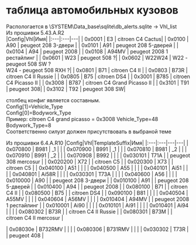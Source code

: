 # таблица автомобильных кузовов
Распологается в \SYSTEM\Data_base\sqlite\db_alerts.sqlite -> Vhl_list  
Из прошивки 5.43.A.R2   
|Config|Vhl|Имя|
|:---|:---|---|
| 0x0001 | E3 | citroen C4 Cactus|
| 0x0100 | A90 | peugeot 208 3-двери |
| 0x0101 | A91 | peugeot 208 5-дверей |
| 0x0104 | A94 | peugeot 2008 |
| 0x0108 | A94MV | peugeot 2008 1 рестайлинг |
| 0x0601 | W23 | peugeot 508 ?|
| 0x0602 | W22W24 | W22 - peugeot 508 SW ?<br>W24 - peugeot 508 RXH ?|
| 0x0801 | B71 | citroen C4 II |
| 0x0803 | B73R | citroen C4 II Russie |
| 0x0805 | B75 | citroen DS4 |
| 0x3001 | B785 | citroen C4 Picasso II |
| 0x3008 | B787 | citroen C4 Grand Picasso II |
| 0x3101 | T91 | peugeot 308|
| 0x3102 | T92 | peugeot 308 SW|

столбец конфиг является составным.<br>
Config[1]=Vehicle_Type<br>
Config[0]=Bodywork_Type<br>
Пример: citroen C4 grand picasso = 0x3008 Vehicle_Type=48 Bodywork_Type=8<br>
Соответственно силуэт должен присутствовать в выбраной теме<br>

Из прошивки 6.4.A.R10
|Config|Vhl|TemplateSuffix|Имя|
|:---|:---|---|---|
| 0x070800	| B981	| _1 |  |
| 0x070900	| B991	| _1 |  |
| 0x070810	| B981	| _2 |  |
| 0x070910	| B991	| _2 |  |
| 0x070908	| B992	| |  |
| 0x030101	| T71A	| | peugeot 308 mercosur |
| 0x020200	| X72	| | citroen C5 |
| 0x020300	| X73	| | citroen C5 |
| 0x040100	| A51	| |  |
| 0x040500	| A55	| |  |
| 0x040101	| Ai51	| |  |
| 0x040801	| Ai58R	| |  |
| 0x030301	| T73A	| |  |
| 0x040600	| A56	| |  |
| 0x010000	| A90	| | peugeot 208 3-двери |
| 0x010100	| A91	| | peugeot 208 5-дверей |
| 0x010400	| A94	| | peugeot 2008 |
| 0x080100	| B71	| | citroen C4 II |
| 0x080500	| B75	| | citroen DS4 |
| 0x090100	| B81	| |  |
| 0x040504	| A55MV	| |  |
| 0x040604	| A56MV	| |  |
| 0x010404	| A94MV	| | peugeot 2008 1 рестайлинг |
| 0x010001	| Ai90	| |  |
| 0x010101	| Ai91	| |  |
| 0x010401	| Ai94	| |  |
| 0x080302	| B73R	| | citroen C4 II Russie |
| 0x080301	| B73M	| | citroen C4 II mercosur |

| 0x08030e	| B732RMV	| |  |
| 0x080306	| B731RMV	| |  |
| 0x030302	| T73R	| | peugeot 408 |





